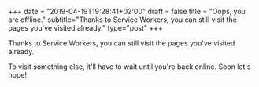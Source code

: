 +++
date = "2019-04-19T19:28:41+02:00"
draft = false
title = "Oops, you are offline."
subtitle="Thanks to Service Workers, you can still visit the pages you've visited already."
type="post"
+++

Thanks to Service Workers, you can still visit the pages you've visited already.

To visit something else, it'll have to wait until you're back online. Soon let's hope!